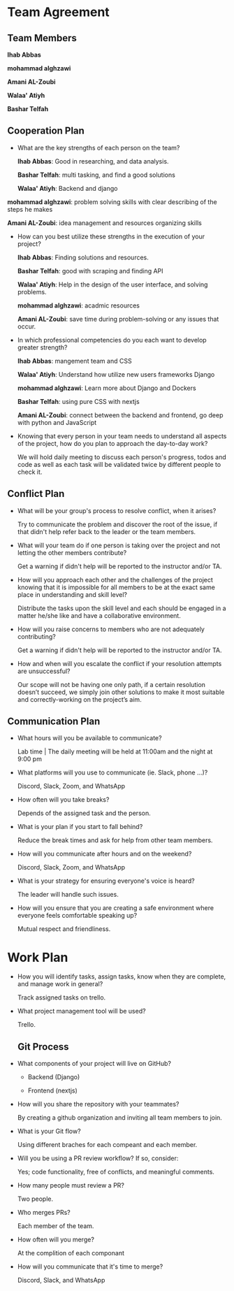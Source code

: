 # Team Agreement

## Team Members

**Ihab Abbas**

**mohammad alghzawi**

**Amani AL-Zoubi**

**Walaa' Atiyh**

**Bashar Telfah**


## Cooperation Plan

- What are the key strengths of each person on the team?

  
  **Ihab Abbas**: Good in researching, and data analysis.
  
  **Bashar Telfah**: multi tasking, and find a good solutions
  
  **Walaa' Atiyh**: Backend and django
  
 **mohammad alghzawi**: problem solving skills with clear describing of the steps he makes
 
 **Amani AL-Zoubi**: idea management and resources organizing skills
  
- How can you best utilize these strengths in the execution of your project?

  **Ihab Abbas**: Finding solutions and resources.
  
   **Bashar Telfah**: good with scraping and finding API
  
   **Walaa' Atiyh**: Help in the design of the user interface, and solving problems.
  
   **mohammad alghzawi**: acadmic resources
  
  **Amani AL-Zoubi**: save time during problem-solving or any issues that occur.
  
- In which professional competencies do you each want to develop greater strength?

  **Ihab Abbas**: mangement team and CSS
  
  **Walaa' Atiyh**: Understand how utilize new users frameworks Django
  
  **mohammad alghzawi**: Learn more about Django and Dockers
  
  **Bashar Telfah**: using pure CSS with nextjs
  
   **Amani AL-Zoubi**: connect between the backend and frontend, go deep with python and JavaScript

- Knowing that every person in your team needs to understand all aspects of the project, how do you plan to approach the day-to-day work?

  We will hold daily meeting to discuss each person's progress, todos and code as well as each task will be validated twice by different people to check it. 

## Conflict Plan

- What will be your group's process to resolve conflict, when it arises?

  Try to communicate the problem and discover the root of the issue, if that didn't help refer back to the leader or the team members.

- What will your team do if one person is taking over the project and not letting the other members contribute?

  Get a warning if didn't help will be reported to the instructor and/or TA.

- How will you approach each other and the challenges of the project knowing that it is impossible for all members to be at the exact same place in understanding and skill level?

  Distribute the tasks upon the skill level and each should be engaged in a matter he/she like and have a collaborative environment.

- How will you raise concerns to members who are not adequately contributing?

  Get a warning if didn't help will be reported to the instructor and/or TA.

- How and when will you escalate the conflict if your resolution attempts are unsuccessful?

  Our scope will not be having one only path, if a certain resolution doesn’t succeed, we simply join other solutions to make it most suitable and correctly-working on the project’s aim.

## Communication Plan

- What hours will you be available to communicate?

  Lab time | The daily meeting will be held at 11:00am  and the night at 9:00 pm

- What platforms will you use to communicate (ie. Slack, phone ...)?

  Discord, Slack, Zoom, and WhatsApp

- How often will you take breaks?

  Depends of the assigned task and the person.

- What is your plan if you start to fall behind?

  Reduce the break times and ask for help from other team members.

- How will you communicate after hours and on the weekend?

  Discord, Slack, Zoom, and WhatsApp

- What is your strategy for ensuring everyone's voice is heard?

  The leader will handle such issues.

- How will you ensure that you are creating a safe environment where everyone feels comfortable speaking up?

  Mutual respect and friendliness. 

# Work Plan

- How you will identify tasks, assign tasks, know when they are complete, and manage work in general?

  Track assigned tasks on trello.

- What project management tool will be used?

  Trello.
  
  ##  Git Process
  
- What components of your project will live on GitHub?

  - Backend (Django)
  
  - Frontend (nextjs) 

- How will you share the repository with your teammates?

  By creating a github organization and inviting all team members to join.

- What is your Git flow?

  Using different braches for each compeant and each member.

- Will you be using a PR review workflow? If so, consider:

  Yes; code functionality, free of conflicts, and meaningful comments.

- How many people must review a PR?

  Two people.

- Who merges PRs?

  Each member of the team.

- How often will you merge?

  At the complition of each componant

- How will you communicate that it's time to merge?

  Discord, Slack, and WhatsApp
